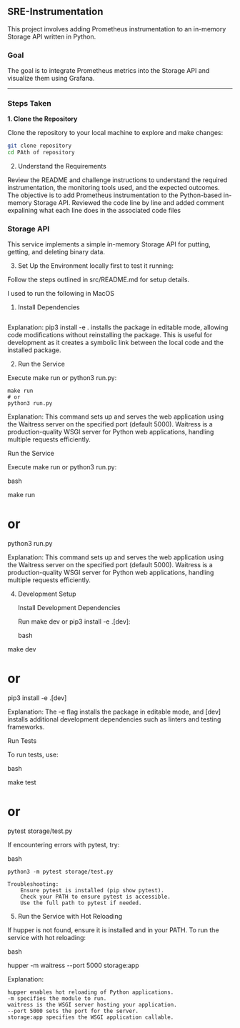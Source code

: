 ## SRE-Instrumentation

This project involves adding Prometheus instrumentation to an in-memory Storage API written in Python.

### Goal

The goal is to integrate Prometheus metrics into the Storage API and visualize them using Grafana.

---

### Steps Taken

**1. Clone the Repository**

Clone the repository to your local machine to explore and make changes:

```bash
git clone repository
cd PAth of repository
```


2. Understand the Requirements

Review the README and challenge instructions to understand the required instrumentation, the monitoring tools used, and the expected outcomes. The objective is to add Prometheus instrumentation to the Python-based in-memory Storage API.
Reviewed the code line by line and added comment expalining what each line does in the associated code files

###  Storage API

This service implements a simple in-memory Storage API for putting, getting, and deleting binary data. 

3. Set Up the Environment locally first to test it running: 

Follow the steps outlined in src/README.md for setup details.

I used to run the following in MacOS



1. Install Dependencies


 ```  make prod  or pip3 install -e . 
```
 
Explanation: pip3 install -e . installs the package in editable mode, allowing code modifications without reinstalling the package. This is useful for development as it creates a symbolic link between the local code and the installed package.


2. Run the Service

Execute make run or python3 run.py:

```
make run
# or
python3 run.py
```

Explanation: This command sets up and serves the web application using the Waitress server on the specified port (default 5000). Waitress is a production-quality WSGI server for Python web applications, handling multiple requests efficiently.



Run the Service

Execute make run or python3 run.py:

bash

make run
# or
python3 run.py

Explanation: This command sets up and serves the web application using the Waitress server on the specified port (default 5000). Waitress is a production-quality WSGI server for Python web applications, handling multiple requests efficiently.



4. Development Setup

    Install Development Dependencies

    Run make dev or pip3 install -e .[dev]:

    bash

make dev
# or
pip3 install -e .[dev]

Explanation: The -e flag installs the package in editable mode, and [dev] installs additional development dependencies such as linters and testing frameworks.

Run Tests

To run tests, use:

bash

make test
# or
pytest storage/test.py

If encountering errors with pytest, try:

bash

    python3 -m pytest storage/test.py

    Troubleshooting:
        Ensure pytest is installed (pip show pytest).
        Check your PATH to ensure pytest is accessible.
        Use the full path to pytest if needed.

5. Run the Service with Hot Reloading

If hupper is not found, ensure it is installed and in your PATH. To run the service with hot reloading:

bash

hupper -m waitress --port 5000 storage:app

Explanation:

    hupper enables hot reloading of Python applications.
    -m specifies the module to run.
    waitress is the WSGI server hosting your application.
    --port 5000 sets the port for the server.
    storage:app specifies the WSGI application callable.



























